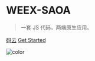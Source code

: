 # **WEEX-SAOA**

> 一套 JS 代码，两端原生应用。

[码云](https://gitee.com/476743842/yunagileoa)
[Get Started](#介绍)


![color](#f8f8f8)